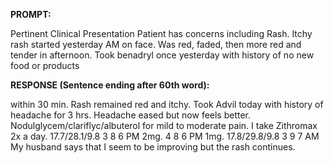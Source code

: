 **PROMPT:**

Pertinent Clinical Presentation  Patient has concerns including Rash. Itchy rash started yesterday AM on face. Was red, faded, then more red and tender in afternoon. Took benadryl once yesterday with history of no new food or products

**RESPONSE (Sentence ending after 60th word):**

within 30 min. Rash remained red and itchy. Took Advil today with history of headache for 3 hrs. Headache eased but now feels better. Nodulglycem/clariflyc/albuterol for mild to moderate pain. I take Zithromax 2x a day. 17.7/28.1/9.8 3 8 6 PM 2mg. 4 8 6 PM 1mg. 17.8/29.8/9.8 3 9 7 AM My husband says that I seem to be improving but the rash continues. 